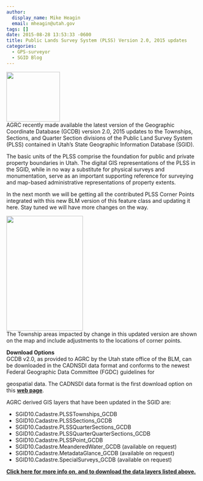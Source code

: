 ```yaml
---
author:
  display_name: Mike Heagin
  email: mheagin@utah.gov
tags: []
date: 2015-08-28 13:53:33 -0600
title: Public Lands Survey System (PLSS) Version 2.0, 2015 updates
categories:
  - GPS-surveyor
  - SGID Blog
---
```

<p><a href="{{ "/downloads/NewPLSS_LrgSample1.png" | prepend: site.baseurl }}"><img src="{{ "/images/NewPLSS_LrgSample1.png" | prepend: site.baseurl }}" alt="" title="NewPLSS_LrgSample" width="140" height="130" class="inline-text-right" /></a><br />
AGRC recently made available the latest version of the Geographic Coordinate Database (GCDB) version 2.0, 2015 updates to the Townships, Sections, and Quarter Section divisions of the Public Land Survey System (PLSS) contained in Utah’s State Geographic Information Database (SGID).</p>
<p>The basic units of the PLSS comprise the foundation for public and private property boundaries in Utah. The digital GIS representations of the PLSS in the SGID, while in no way a substitute for physical surveys and monumentation, serve as an important supporting reference for surveying and map-based administrative representations of property extents.</p>
<p>In the next month we will be getting all the contributed PLSS Corner Points integrated with this new BLM version of this feature class and updating it here. Stay tuned we will have more changes on the way.</p>
<p><a href="{{ "/downloads/NewPLSS_June2015.png" | prepend: site.baseurl }}"><img src="{{ "/images/NewPLSS_June2015_ThumbNail.png" | prepend: site.baseurl }}" alt="" title="NewPLSS_Changes2015" width="200" height="300" class="inline-text-left"/></a><br />
The Township areas impacted by change in this updated version are shown on the map and include adjustments to the locations of corner points. </p>
<p><strong>Download Options</strong><br />
GCDB v2.0, as provided to AGRC by the Utah state office of the BLM, can be downloaded in the CADNSDI data format and conforms to the newest Federal Geographic Data Committee (FGDC) guidelines for </p>
<p>geospatial data. The CADNSDI data format is the first download option on this <a href="{{ "/data/cadastre/plss/" | prepend: site.baseurl }}"><strong>web page</strong></a>. </p>
<p>AGRC derived GIS layers that have been updated in the SGID are:</p>
<ul>
<li>SGID10.Cadastre.PLSSTownships_GCDB</li>
<li>SGID10.Cadastre.PLSSSections_GCDB</li>
<li>SGID10.Cadastre.PLSSQuarterSections_GCDB</li>
<li>SGID10.Cadastre.PLSSQuarterQuarterSections_GCDB</li>
<li>SGID10.Cadastre.PLSSPoint_GCDB</li>
<li>SGID10.Cadastre.MeanderedWater_GCDB (available on request)</li>
<li>SGID10.Cadastre.MetadataGlance_GCDB (available on request)</li>
<li>SGID10.Cadastre.SpecialSurveys_GCDB (available on request)</li>
</ul>
<p> <a href="{{ "/data/cadastre/plss/" | prepend: site.baseurl }}"><strong>Click here for more info on, and to download the data layers listed above.</strong></a> </p>
